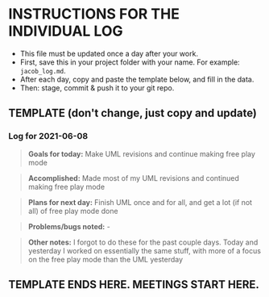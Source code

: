 # INSTRUCTIONS FOR THE INDIVIDUAL LOG
* This file must be updated once a day after your work.
* First, save this in your project folder with your name. For example: `jacob_log.md`.
* After each day, copy and paste the template below, and fill in the data.
* Then: stage, commit & push it to your git repo.

## TEMPLATE (don't change, just copy and update)

### Log for 2021-06-08

> **Goals for today:** Make UML revisions and continue making free play mode

> **Accomplished:** Made most of my UML revisions and continued making free play mode

> **Plans for next day:** Finish UML once and for all, and get a lot (if not all) of free play mode done

> **Problems/bugs noted:** -

> **Other notes:** I forgot to do these for the past couple days. Today and yesterday I worked on essentially the same stuff, with more of a focus on the free play mode than the UML yesterday

## TEMPLATE ENDS HERE. MEETINGS START HERE.
